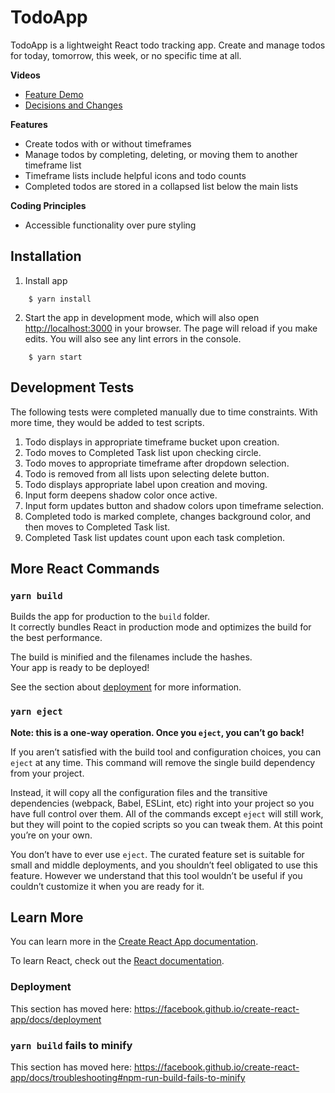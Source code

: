 # TodoApp

TodoApp is a lightweight React todo tracking app. Create and manage todos for today, tomorrow, this week, or no specific time at all. 

**Videos**
- [Feature Demo](https://www.loom.com/share/c986006c3c99495594359a8cf2409640)
- [Decisions and Changes](https://www.loom.com/share/987e19b5b1cc434f94bb3f4bcbcc851b)


**Features**
- Create todos with or without timeframes
- Manage todos by completing, deleting, or moving them to another timeframe list
- Timeframe lists include helpful icons and todo counts
- Completed todos are stored in a collapsed list below the main lists

**Coding Principles**
- Accessible functionality over pure styling

## Installation
1. Install app
```
    $ yarn install 
```
2. Start the app in development mode, which will also open [http://localhost:3000](http://localhost:3000) in your browser. The page will reload if you make edits. You will also see any lint errors in the console.
```
    $ yarn start 
```

## Development Tests
The following tests were completed manually due to time constraints. With more time, they would be added to test scripts.

1. Todo displays in appropriate timeframe bucket upon creation.
2. Todo moves to Completed Task list upon checking circle.
3. Todo moves to appropriate timeframe after dropdown selection.
4. Todo is removed from all lists upon selecting delete button.
5. Todo displays appropriate label upon creation and moving. 
6. Input form deepens shadow color once active.
7. Input form updates button and shadow colors upon timeframe selection.
8. Completed todo is marked complete, changes background color, and then moves to Completed Task list.
9. Completed Task list updates count upon each task completion.

## More React Commands

### `yarn build`

Builds the app for production to the `build` folder.<br />
It correctly bundles React in production mode and optimizes the build for the best performance.

The build is minified and the filenames include the hashes.<br />
Your app is ready to be deployed!

See the section about [deployment](https://facebook.github.io/create-react-app/docs/deployment) for more information.

### `yarn eject`

**Note: this is a one-way operation. Once you `eject`, you can’t go back!**

If you aren’t satisfied with the build tool and configuration choices, you can `eject` at any time. This command will remove the single build dependency from your project.

Instead, it will copy all the configuration files and the transitive dependencies (webpack, Babel, ESLint, etc) right into your project so you have full control over them. All of the commands except `eject` will still work, but they will point to the copied scripts so you can tweak them. At this point you’re on your own.

You don’t have to ever use `eject`. The curated feature set is suitable for small and middle deployments, and you shouldn’t feel obligated to use this feature. However we understand that this tool wouldn’t be useful if you couldn’t customize it when you are ready for it.

## Learn More

You can learn more in the [Create React App documentation](https://facebook.github.io/create-react-app/docs/getting-started).

To learn React, check out the [React documentation](https://reactjs.org/).

### Deployment

This section has moved here: https://facebook.github.io/create-react-app/docs/deployment

### `yarn build` fails to minify

This section has moved here: https://facebook.github.io/create-react-app/docs/troubleshooting#npm-run-build-fails-to-minify
